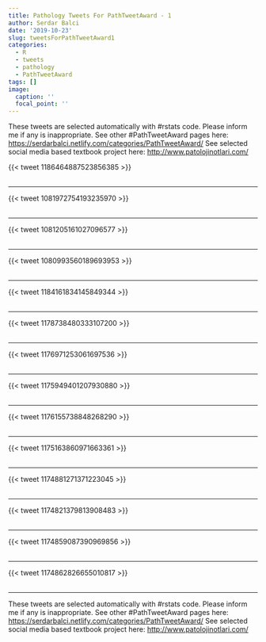 ```yaml
---
title: Pathology Tweets For PathTweetAward - 1
author: Serdar Balci
date: '2019-10-23'
slug: tweetsForPathTweetAward1
categories:
  - R
  - tweets
  - pathology
  - PathTweetAward
tags: []
image:
  caption: ''
  focal_point: ''
---
```



These tweets are selected automatically with #rstats code. Please inform me if any is inappropriate.
See other #PathTweetAward pages here: https://serdarbalci.netlify.com/categories/PathTweetAward/ 
See selected social media based textbook project here: http://www.patolojinotlari.com/

{{< tweet 1186464887523856385 >}}
<br>
<br>
<hr>
{{< tweet 1081972754193235970 >}}
<br>
<br>
<hr>
{{< tweet 1081205161027096577 >}}
<br>
<br>
<hr>
{{< tweet 1080993560189693953 >}}
<br>
<br>
<hr>
{{< tweet 1184161834145849344 >}}
<br>
<br>
<hr>
{{< tweet 1178738480333107200 >}}
<br>
<br>
<hr>
{{< tweet 1176971253061697536 >}}
<br>
<br>
<hr>
{{< tweet 1175949401207930880 >}}
<br>
<br>
<hr>
{{< tweet 1176155738848268290 >}}
<br>
<br>
<hr>
{{< tweet 1175163860971663361 >}}
<br>
<br>
<hr>
{{< tweet 1174881271371223045 >}}
<br>
<br>
<hr>
{{< tweet 1174821379813908483 >}}
<br>
<br>
<hr>
{{< tweet 1174859087390969856 >}}
<br>
<br>
<hr>
{{< tweet 1174862826655010817 >}}
<br>
<br>
<hr>


These tweets are selected automatically with #rstats code. Please inform me if any is inappropriate.
See other #PathTweetAward pages here: https://serdarbalci.netlify.com/categories/PathTweetAward/ 
See selected social media based textbook project here: http://www.patolojinotlari.com/
